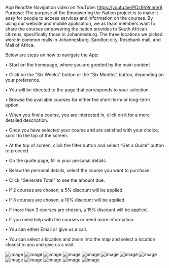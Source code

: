 App ReadMe
Navigation video on YouTube: https://youtu.be/PDz9h9nnnV8 
Purpose:
The purpose of the Empowering the Nation project is to make it easy for people to access services and information on the courses. By using our website and mobile application, we as team members want to share the courses empowering the nation provides to South African citizens, specifically those in Johannesburg. The three locations we picked were in common malls in Johannesburg, Sandton city, Rosebank mall, and Mall of Africa.

Below are steps on how to navigate the App:

•	Start on the homepage, where you are greeted by the main content

•	Click on the “Six Weeks” button or the “Six Months” button, depending on your preference.

•	You will be directed to the page that corresponds to your selection.

•	Browse the available courses for either the short-term or long-term option.

•	When you find a course, you are interested in, click on it for a more detailed description.

•	Once you have selected your course and are satisfied with your choice, scroll to the top of the screen.

•	At the top of screen, click the filter button and select “Get a Quote” button to proceed.

•	On the quote page, fill in your personal details.

•	Below the personal details, select the course you want to purchase.

•	Click “Generate Total” to see the amount due.

•	If 2 courses are chosen, a 5% discount will be applied.

•	If 3 courses are chosen, a 10% discount will be applied.

•	If more than 3 courses are chosen, a 15% discount will be applied.

•	If you need help with the courses or need more information:

•	You can either Email or give us a call. 

•	You can select a location and zoom into the map and select a location closest to you and give us a visit. 

![image](https://github.com/user-attachments/assets/531e43a6-9fc6-47f7-8c03-8b88f6071c6d)
![image](https://github.com/user-attachments/assets/04952a9e-f314-49fa-8c3b-668b6d913b74)
![image](https://github.com/user-attachments/assets/8ba1e158-ad1d-43d4-b520-6bea8371025b)
![image](https://github.com/user-attachments/assets/398b200d-abdd-44f1-ba63-7f57a1eaf461)
![image](https://github.com/user-attachments/assets/8cc0a933-8eac-40a9-b011-e8ed1d7adc96)
![image](https://github.com/user-attachments/assets/63c020cb-f8cf-47e0-91ca-c6e18b3b4177)
![image](https://github.com/user-attachments/assets/c7a1a2b7-4d8b-4f2d-a655-b6567895bcbf)
![image](https://github.com/user-attachments/assets/43216428-55ed-410b-8758-83512634a2e4)
![image](https://github.com/user-attachments/assets/068c581d-fb7c-4762-a012-6e17b97711c9)
![image](https://github.com/user-attachments/assets/7c311105-ccae-4fdf-a732-f5e2a90856f5)
![image](https://github.com/user-attachments/assets/fec717f8-9fad-4820-899a-47057730feb3)
![image](https://github.com/user-attachments/assets/36abb66c-afb1-4199-8195-fe9df5ce9898)
![image](https://github.com/user-attachments/assets/1f1fe57e-c86c-48e0-8a0c-6c564a7af934)










